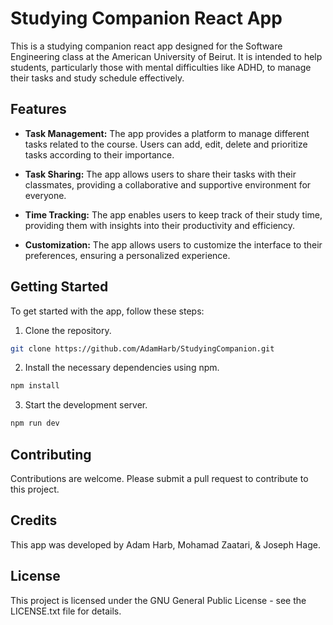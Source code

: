 # Studying Companion React App

This is a studying companion react app designed for the Software Engineering class at the American University of Beirut. It is intended to help students, particularly those with mental difficulties like ADHD, to manage their tasks and study schedule effectively. 

## Features

- **Task Management:** The app provides a platform to manage different tasks related to the course. Users can add, edit, delete and prioritize tasks according to their importance.

- **Task Sharing:** The app allows users to share their tasks with their classmates, providing a collaborative and supportive environment for everyone.

- **Time Tracking:** The app enables users to keep track of their study time, providing them with insights into their productivity and efficiency.

- **Customization:** The app allows users to customize the interface to their preferences, ensuring a personalized experience.

## Getting Started

To get started with the app, follow these steps:

1. Clone the repository.

```bash
git clone https://github.com/AdamHarb/StudyingCompanion.git
```

2. Install the necessary dependencies using npm.

```bash
npm install
```

3. Start the development server.

```bash
npm run dev
```

## Contributing

Contributions are welcome. Please submit a pull request to contribute to this project.

## Credits

This app was developed by Adam Harb, Mohamad Zaatari, & Joseph Hage.

## License

This project is licensed under the GNU General Public License - see the LICENSE.txt file for details.
